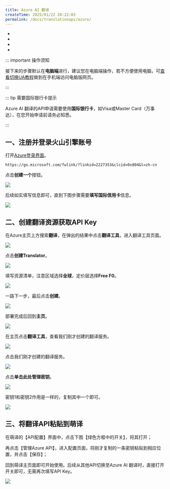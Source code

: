 ```yaml
---
title: Azure AI 翻译
createTime: 2025/01/22 20:22:03
permalink: /docs/translationapi/azure/
---
```


- <Badge type="cimportant" text="是否需要网络：是" />
- <Badge type="tip" text="是否需要申请API Key：是" />
- <Badge type="warning" text="支持的翻译模式：OCR" />
- <Badge type="danger" text="翻译质量：★★★★（4星）" />

::: important 操作须知

接下来的步骤默认在**电脑端**进行，建议您在电脑端操作，若不方便使用电脑，可[查看切换UA教程](https://www.moetranslate.top/docs/notice/ua/)做到在手机端访问电脑版网页。

:::

::: tip 需要国际银行卡提示

Azure AI 翻译的API申请需要使用**国际银行卡**，如Visa或Master Card（万事达），在您开始申请前请务必知悉。

:::

## 一、注册并登录火山引擎账号

打开[Azure登录界面](https://go.microsoft.com/fwlink/?linkid=2227353&clcid=0x804&l=zh-cn)。

```md:no-line-numbers
https://go.microsoft.com/fwlink/?linkid=2227353&clcid=0x804&l=zh-cn
```

点击**创建一个**按钮。

<img src="https://img.moetranslate.top/azure_step_1.png"/>

后续如实填写信息即可，直到下图步骤需要**填写国际信用卡**信息。

<img src="https://img.moetranslate.top/azure_step_2.png"/>

## 二、创建翻译资源获取API Key

在Azure主页上方搜索**翻译**，在弹出的结果中点击**翻译工具**，进入翻译工具页面。

<img src="https://img.moetranslate.top/azure_step_3.png"/>

点击**创建Translator**。

<img src="https://img.moetranslate.top/azure_step_4.png"/>

填写资源清单，注意区域选择**全球**，定价层选择**Free F0**。

<img src="https://img.moetranslate.top/azure_step_5.png"/>

一路下一步，最后点击**创建**。

<img src="https://img.moetranslate.top/azure_step_6.png"/>

部署完成后回到**主页**。

<img src="https://img.moetranslate.top/azure_step_7.png"/>

在主页点击**翻译工具**，查看我们刚才创建的翻译服务。

<img src="https://img.moetranslate.top/azure_step_8.png"/>

点击我们刚才创建的翻译服务。

<img src="https://img.moetranslate.top/azure_step_9.png"/>

点击**单击此处管理密钥**。

<img src="https://img.moetranslate.top/azure_step_10.png"/>

密钥1和密钥2作用是一样的，复制其中一个即可。

<img src="https://img.moetranslate.top/azure_step_11.png"/>

## 三、将翻译API粘贴到萌译

在萌译的【API配置】界面中，点击下图【绿色方框中的开关】，将其打开；

再点击【管理Azure API】，进入配置页面，将刚才复制的一条密钥粘贴到相应位置，并点击【保存】；

回到萌译主页面即可开始使用。后续从其他API切换至Azure AI 翻译时，直接打开开关即可，无需再次填写API Key。

<img src="https://img.moetranslate.top/azure_step_12.jpg"/>